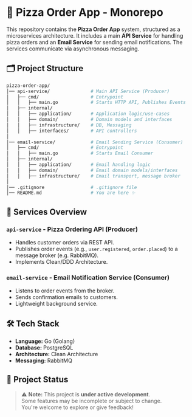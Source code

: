 # 🍕 Pizza Order App - Monorepo

This repository contains the **Pizza Order App** system, structured as a microservices architecture. It includes a main **API Service** for handling pizza orders and an **Email Service** for sending email notifications. The services communicate via asynchronous messaging.


## 🗂️ Project Structure

```bash
pizza-order-app/
│── api-service/               # Main API Service (Producer)
│   ├── cmd/                   # Entrypoint
│   │   ├── main.go            # Starts HTTP API, Publishes Events
│   ├── internal/
│   │   ├── application/       # Application logic/use-cases
│   │   ├── domain/            # Domain models and interfaces
│   │   ├── infrastructure/    # DB, Messaging
│   │   ├── interfaces/        # API controllers
│
│── email-service/             # Email Sending Service (Consumer)
│   ├── cmd/                   # Entrypoint
│   │   ├── main.go            # Starts Email Consumer
│   ├── internal/
│   │   ├── application/       # Email handling logic
│   │   ├── domain/            # Email domain models/interfaces
│   │   ├── infrastructure/    # Email transport, message broker
│
│── .gitignore                 # .gitignore file
│── README.md                  # You are here ✨
```


## 🧭 Services Overview

### `api-service` - Pizza Ordering API (Producer)
- Handles customer orders via REST API.
- Publishes order events (e.g., `user.registered`, `order.placed`) to a message broker (e.g. RabbitMQ).
- Implements Clean/DDD Architecture.

### `email-service` - Email Notification Service (Consumer)
- Listens to order events from the broker.
- Sends confirmation emails to customers.
- Lightweight background service.


## 🛠️ Tech Stack

- **Language:** Go (Golang)
- **Database:** PostgreSQL
- **Architecture:** Clean Architecture
- **Messaging:** RabbitMQ


## 🧪 Project Status

> ⚠️ **Note:** This project is **under active development**.  
> Some features may be incomplete or subject to change.  
> You're welcome to explore or give feedback!
